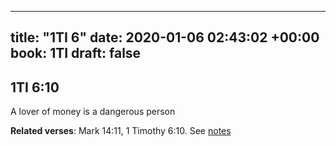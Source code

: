 
---
title: "1TI 6"
date: 2020-01-06 02:43:02 +00:00
book: 1TI
draft: false
---

## 1TI 6:10

A lover of money is a dangerous person

**Related verses**: Mark 14:11, 1 Timothy 6:10. See [notes](https://my.bible.com/notes/3335499974963880335)

